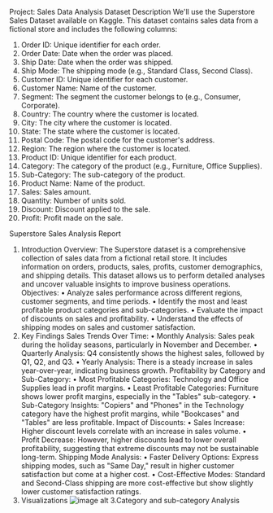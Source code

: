 Project: Sales Data Analysis
Dataset Description
We'll use the Superstore Sales Dataset available on Kaggle. This dataset contains sales data from a fictional store and includes the following columns:
1.	Order ID: Unique identifier for each order.
2.	Order Date: Date when the order was placed.
3.	Ship Date: Date when the order was shipped.
4.	Ship Mode: The shipping mode (e.g., Standard Class, Second Class).
5.	Customer ID: Unique identifier for each customer.
6.	Customer Name: Name of the customer.
7.	Segment: The segment the customer belongs to (e.g., Consumer, Corporate).
8.	Country: The country where the customer is located.
9.	City: The city where the customer is located.
10.	State: The state where the customer is located.
11.	Postal Code: The postal code for the customer's address.
12.	Region: The region where the customer is located.
13.	Product ID: Unique identifier for each product.
14.	Category: The category of the product (e.g., Furniture, Office Supplies).
15.	Sub-Category: The sub-category of the product.
16.	Product Name: Name of the product.
17.	Sales: Sales amount.
18.	Quantity: Number of units sold.
19.	Discount: Discount applied to the sale.
20.	Profit: Profit made on the sale.

Superstore Sales Analysis Report
1. Introduction
Overview: The Superstore dataset is a comprehensive collection of sales data from a fictional retail store. It includes information on orders, products, sales, profits, customer demographics, and shipping details. This dataset allows us to perform detailed analyses and uncover valuable insights to improve business operations.
Objectives:
•	Analyze sales performance across different regions, customer segments, and time periods.
•	Identify the most and least profitable product categories and sub-categories.
•	Evaluate the impact of discounts on sales and profitability.
•	Understand the effects of shipping modes on sales and customer satisfaction.
2. Key Findings
Sales Trends Over Time:
•	Monthly Analysis: Sales peak during the holiday seasons, particularly in November and December.
•	Quarterly Analysis: Q4 consistently shows the highest sales, followed by Q1, Q2, and Q3.
•	Yearly Analysis: There is a steady increase in sales year-over-year, indicating business growth.
Profitability by Category and Sub-Category:
•	Most Profitable Categories: Technology and Office Supplies lead in profit margins.
•	Least Profitable Categories: Furniture shows lower profit margins, especially in the "Tables" sub-category.
•	Sub-Category Insights: "Copiers" and "Phones" in the Technology category have the highest profit margins, while "Bookcases" and "Tables" are less profitable.
Impact of Discounts:
•	Sales Increase: Higher discount levels correlate with an increase in sales volume.
•	Profit Decrease: However, higher discounts lead to lower overall profitability, suggesting that extreme discounts may not be sustainable long-term.
Shipping Mode Analysis:
•	Faster Delivery Options: Express shipping modes, such as "Same Day," result in higher customer satisfaction but come at a higher cost.
•	Cost-Effective Modes: Standard and Second-Class shipping are more cost-effective but show slightly lower customer satisfaction ratings.
2.	Visualizations
![image alt](![image](https://github.com/user-attachments/assets/af0020a5-804b-4097-8de9-4e36239a099d)
)
3.Category and sub-category Analysis

